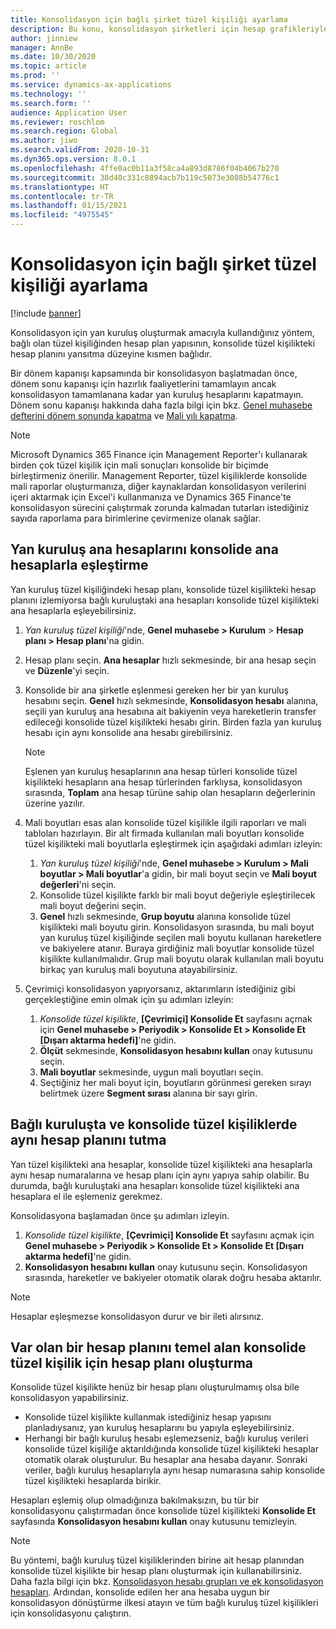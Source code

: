 ```yaml
---
title: Konsolidasyon için bağlı şirket tüzel kişiliği ayarlama
description: Bu konu, konsolidasyon şirketleri için hesap grafikleriyle nasıl çalışılacağını açıklamaktadır.
author: jinniew
manager: AnnBe
ms.date: 10/30/2020
ms.topic: article
ms.prod: ''
ms.service: dynamics-ax-applications
ms.technology: ''
ms.search.form: ''
audience: Application User
ms.reviewer: roschlom
ms.search.region: Global
ms.author: jiwo
ms.search.validFrom: 2020-10-31
ms.dyn365.ops.version: 8.0.1
ms.openlocfilehash: 4ffe0ac0b11a3f58ca4a893d8786f04b4067b270
ms.sourcegitcommit: 38d40c331c8894acb7b119c5073e3088b54776c1
ms.translationtype: HT
ms.contentlocale: tr-TR
ms.lasthandoff: 01/15/2021
ms.locfileid: "4975545"
---
```

# <a name="set-up-a-subsidiary-legal-entity-for-consolidation"></a>Konsolidasyon için bağlı şirket tüzel kişiliği ayarlama

[!include [banner](../includes/banner.md)]

Konsolidasyon için yan kuruluş oluşturmak amacıyla kullandığınız yöntem, bağlı olan tüzel kişiliğinden hesap plan yapısının, konsolide tüzel kişilikteki hesap planını yansıtma düzeyine kısmen bağlıdır.

Bir dönem kapanışı kapsamında bir konsolidasyon başlatmadan önce, dönem sonu kapanışı için hazırlık faaliyetlerini tamamlayın ancak konsolidasyon tamamlanana kadar yan kuruluş hesaplarını kapatmayın. Dönem sonu kapanışı hakkında daha fazla bilgi için bkz. [Genel muhasebe defterini dönem sonunda kapatma](close-general-ledger-at-period-end.md) ve [Mali yılı kapatma](tasks/close-fiscal-year.md).

> [!NOTE]
>  Microsoft Dynamics 365 Finance için Management Reporter'ı kullanarak birden çok tüzel kişilik için mali sonuçları konsolide bir biçimde birleştirmeniz önerilir. Management Reporter, tüzel kişiliklerde konsolide mali raporlar oluşturmanıza, diğer kaynaklardan konsolidasyon verilerini içeri aktarmak için Excel'i kullanmanıza ve Dynamics 365 Finance'te konsolidasyon sürecini çalıştırmak zorunda kalmadan tutarları istediğiniz sayıda raporlama para birimlerine çevirmenize olanak sağlar.

## <a name="map-subsidiary-main-accounts-to-consolidated-main-accounts"></a>Yan kuruluş ana hesaplarını konsolide ana hesaplarla eşleştirme

Yan kuruluş tüzel kişiliğindeki hesap planı, konsolide tüzel kişilikteki hesap planını izlemiyorsa bağlı kuruluştaki ana hesapları konsolide tüzel kişilikteki ana hesaplarla eşleyebilirsiniz.

1. *Yan kuruluş tüzel kişiliği*'nde, **Genel muhasebe \> Kurulum** \> **Hesap planı \> Hesap planı**'na gidin.
2. Hesap planı seçin. **Ana hesaplar** hızlı sekmesinde, bir ana hesap seçin ve **Düzenle**'yi seçin.
3. Konsolide bir ana şirketle eşlenmesi gereken her bir yan kuruluş hesabını seçin. **Genel** hızlı sekmesinde, **Konsolidasyon hesabı** alanına, seçili yan kuruluş ana hesabına ait bakiyenin veya hareketlerin transfer edileceği konsolide tüzel kişilikteki hesabı girin. Birden fazla yan kuruluş hesabı için aynı konsolide ana hesabı girebilirsiniz.

    > [!NOTE]
    > Eşlenen yan kuruluş hesaplarının ana hesap türleri konsolide tüzel kişilikteki hesapların ana hesap türlerinden farklıysa, konsolidasyon sırasında, **Toplam** ana hesap türüne sahip olan hesapların değerlerinin üzerine yazılır.

4. Mali boyutları esas alan konsolide tüzel kişilikle ilgili raporları ve mali tabloları hazırlayın. Bir alt firmada kullanılan mali boyutları konsolide tüzel kişilikteki mali boyutlarla eşleştirmek için aşağıdaki adımları izleyin:

    1. *Yan kuruluş tüzel kişiliği*'nde, **Genel muhasebe \> Kurulum \> Mali boyutlar \> Mali boyutlar**'a gidin, bir mali boyut seçin ve **Mali boyut değerleri**'ni seçin.
    2. Konsolide tüzel kişilikte farklı bir mali boyut değeriyle eşleştirilecek mali boyut değerini seçin.
    3. **Genel** hızlı sekmesinde, **Grup boyutu** alanına konsolide tüzel kişilikteki mali boyutu girin. Konsolidasyon sırasında, bu mali boyut yan kuruluş tüzel kişiliğinde seçilen mali boyutu kullanan hareketlere ve bakiyelere atanır. Buraya girdiğiniz mali boyutlar konsolide tüzel kişilikte kullanılmalıdır. Grup mali boyutu olarak kullanılan mali boyutu birkaç yan kuruluş mali boyutuna atayabilirsiniz.

5. Çevrimiçi konsolidasyon yapıyorsanız, aktarımların istediğiniz gibi gerçekleştiğine emin olmak için şu adımları izleyin:

    1. *Konsolide tüzel kişilikte*, **\[Çevrimiçi\] Konsolide Et** sayfasını açmak için **Genel muhasebe \> Periyodik \> Konsolide Et \> Konsolide Et \[Dışarı aktarma hedefi\]**'ne gidin.
    2. **Ölçüt** sekmesinde, **Konsolidasyon hesabını kullan** onay kutusunu seçin.
    3. **Mali boyutlar** sekmesinde, uygun mali boyutları seçin.
    4. Seçtiğiniz her mali boyut için, boyutların görünmesi gereken sırayı belirtmek üzere **Segment sırası** alanına bir sayı girin.

## <a name="maintain-the-same-chart-of-accounts-in-the-subsidiary-and-consolidated-legal-entities"></a>Bağlı kuruluşta ve konsolide tüzel kişiliklerde aynı hesap planını tutma

Yan tüzel kişilikteki ana hesaplar, konsolide tüzel kişilikteki ana hesaplarla aynı hesap numaralarına ve hesap planı için aynı yapıya sahip olabilir. Bu durumda, bağlı kuruluştaki ana hesapları konsolide tüzel kişilikteki ana hesaplara el ile eşlemeniz gerekmez.

Konsolidasyona başlamadan önce şu adımları izleyin.

1. *Konsolide tüzel kişilikte*, **\[Çevrimiçi\] Konsolide Et** sayfasını açmak için **Genel muhasebe \> Periyodik \> Konsolide Et \> Konsolide Et \[Dışarı aktarma hedefi\]**'ne gidin.
2. **Konsolidasyon hesabını kullan** onay kutusunu seçin. Konsolidasyon sırasında, hareketler ve bakiyeler otomatik olarak doğru hesaba aktarılır.

> [!NOTE]
> Hesaplar eşleşmezse konsolidasyon durur ve bir ileti alırsınız.

## <a name="create-a-chart-of-accounts-for-the-consolidated-legal-entity-based-on-an-existing-chart-of-accounts"></a>Var olan bir hesap planını temel alan konsolide tüzel kişilik için hesap planı oluşturma

Konsolide tüzel kişilikte henüz bir hesap planı oluşturulmamış olsa bile konsolidasyon yapabilirsiniz.

- Konsolide tüzel kişilikte kullanmak istediğiniz hesap yapısını planladıysanız, yan kuruluş hesaplarını bu yapıyla eşleyebilirsiniz.
- Herhangi bir bağlı kuruluş hesabı eşlemezseniz, bağlı kuruluş verileri konsolide tüzel kişiliğe aktarıldığında konsolide tüzel kişilikteki hesaplar otomatik olarak oluşturulur. Bu hesaplar ana hesaba dayanır. Sonraki veriler, bağlı kuruluş hesaplarıyla aynı hesap numarasına sahip konsolide tüzel kişilikteki hesaplarda birikir.

Hesapları eşlemiş olup olmadığınıza bakılmaksızın, bu tür bir konsolidasyonu çalıştırmadan önce konsolide tüzel kişilikteki **Konsolide Et** sayfasında **Konsolidasyon hesabını kullan** onay kutusunu temizleyin.

> [!NOTE]
> Bu yöntemi, bağlı kuruluş tüzel kişiliklerinden birine ait hesap planından konsolide tüzel kişilikte bir hesap planı oluşturmak için kullanabilirsiniz. Daha fazla bilgi için bkz. [Konsolidasyon hesabı grupları ve ek konsolidasyon hesapları](../budgeting/consolidation-account-groups-consolidation-accounts.md). Ardından, konsolide edilen her ana hesaba uygun bir konsolidasyon dönüştürme ilkesi atayın ve tüm bağlı kuruluş tüzel kişilikleri için konsolidasyonu çalıştırın.
